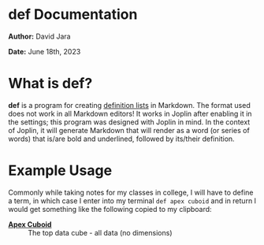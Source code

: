 # def Documentation

**Author:** David Jara

**Date:** June 18th, 2023

# What is def?

**def** is a program for creating [definition lists](https://www.w3.org/MarkUp/html3/deflists.html#:~:text=A%20definition%20list%20is%20a%20list%20of%20terms,is%20typically%20indented%20with%20respect%20to%20the%20term.) in Markdown. The format used does not work in all Markdown editors! It works in Joplin after enabling it in the settings; this program was designed with Joplin in mind. In the context of Joplin, it will generate Markdown that will render as a word (or series of words) that is/are bold and underlined, followed by its/their definition. 

# Example Usage

Commonly while taking notes for my classes in college, I will have to define a term, in which case I enter into my terminal `def apex cuboid` and in return I would get something like the following copied to my clipboard:

<dl>
	<dt><u><b>Apex Cuboid</b></u></dt>
	<dd>The top data cube - all data (no dimensions)</dd>
</dl>
